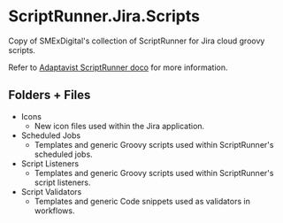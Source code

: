 # ScriptRunner.Jira.Scripts

Copy of SMExDigital's collection of ScriptRunner for Jira cloud groovy scripts.

Refer to [Adaptavist ScriptRunner doco](http://scriptrunner-docs.connect.adaptavist.com/jiracloud/) for more information.

## Folders + Files

- Icons
  - New icon files used within the Jira application.
- Scheduled Jobs
  - Templates and generic Groovy scripts used within ScriptRunner's scheduled jobs.
- Script Listeners
  - Templates and generic Groovy scripts used within ScriptRunner's script listeners.
- Script Validators
  - Templates and generic Code snippets used as validators in workflows.
